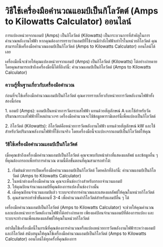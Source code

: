 วิธีใช้เครื่องมือคำนวณแอมป์เป็นกิโลวัตต์ (Amps to Kilowatts Calculator) ออนไลน์
===============================================================================

การแปลงหน่วยจากแอมป์ (Amps) เป็นกิโลวัตต์ (Kilowatts) เป็นกระบวนการที่สำคัญในการคำนวณพลังงานไฟฟ้า หากคุณต้องการทราบว่าแอมป์ที่ใช้งานมีกำลังไฟฟ้าเท่าไรในหน่วยกิโลวัตต์ คุณสามารถใช้เครื่องมือคำนวณแอมป์เป็นกิโลวัตต์ (Amps to Kilowatts Calculator) ออนไลน์ได้เลย

เครื่องมือนี้จะช่วยให้คุณแปลงหน่วยจากแอมป์ (Amps) เป็นกิโลวัตต์ (Kilowatts) ได้อย่างง่ายดาย โดยคุณสามารถเข้าถึงเครื่องมือนี้ได้ที่ลิงก์นี้: คำนวณแอมป์เป็นกิโลวัตต์ (Amps to Kilowatts Calculator)

### ความรู้พื้นฐานเกี่ยวกับเครื่องมือคำนวณ

ก่อนที่จะใช้เครื่องมือคำนวณแอมป์เป็นกิโลวัตต์ คุณควรทราบเกี่ยวกับหน่วยการวัดพลังงานไฟฟ้าทั้งสองนี้ก่อน

1\. แอมป์ (Amps): แอมป์เป็นหน่วยการวัดกระแสไฟฟ้า แทนด้วยสัญลักษณ์ A และใช้สำหรับวัดปริมาณกระแสไฟฟ้าที่ไหลผ่านวงจร เครื่องมือคำนวณจะใช้ข้อมูลพารามิเตอร์นี้เพื่อแปลงเป็นกิโลวัตต์

2\. กิโลวัตต์ (Kilowatts): กิโลวัตต์คือหน่วยการวัดพลังงานไฟฟ้า แทนด้วยสัญลักษณ์ kW และใช้สำหรับวัดปริมาณพลังงานไฟฟ้าที่ใช้งานจริง โดยเครื่องมือนี้จะแปลงจากแอมป์เป็นกิโลวัตต์ให้คุณ

### วิธีใช้เครื่องมือคำนวณแอมป์เป็นกิโลวัตต์

เมื่อคุณเข้าถึงเครื่องมือคำนวณแอมป์เป็นกิโลวัตต์ คุณจะพบกับหน้าต่างที่แสดงผลลัพธ์ และข้อมูลอื่น ๆ ที่คุณต้องกรอกเพื่อทำการคำนวณ ตามนี้คือขั้นตอนที่คุณสามารถทำได้:

1. เริ่มต้นด้วยการเปิดเครื่องมือคำนวณแอมป์เป็นกิโลวัตต์ โดยคลิกที่ลิงก์นี้: คำนวณแอมป์เป็นกิโลวัตต์ (Amps to Kilowatts Calculator)
2. ในหน้าต่างเครื่องมือคำนวณ คุณจะเห็นช่องว่างสำหรับกรอกจำนวนแอมป์
3. ให้คุณป้อนจำนวนแอมป์ที่คุณต้องการแปลงในช่องว่างนั้น
4. เมื่อคุณป้อนจำนวนแอมป์แล้ว ระบบจะทำการคำนวณและแสดงผลลัพธ์ให้คุณในหน่วยกิโลวัตต์
5. คุณสามารถทำซ้ำขั้นตอนที่ 3-4 เพื่อคำนวณค่ากิโลวัตต์สำหรับแอมป์อื่น ๆ ได้

เครื่องมือคำนวณแอมป์เป็นกิโลวัตต์ (Amps to Kilowatts Calculator) จะช่วยให้คุณคำนวณและแปลงหน่วยการวัดพลังงานไฟฟ้าได้อย่างง่ายดาย เพียงแค่ป้อนจำนวนแอมป์ที่ต้องการแปลง และระบบจะทำงานเพื่อแสดงผลลัพธ์ให้คุณในหน่วยกิโลวัตต์

อย่าลืมใช้เครื่องมือนี้ในกรณีที่คุณต้องการคำนวณหรือแปลงหน่วยการวัดพลังงานไฟฟ้าระหว่างแอมป์และกิโลวัตต์ สนับสนุนให้คุณใช้เครื่องมือคำนวณแอมป์เป็นกิโลวัตต์ (Amps to Kilowatts Calculator) ออนไลน์ได้ทุกครั้งที่คุณต้องการ
